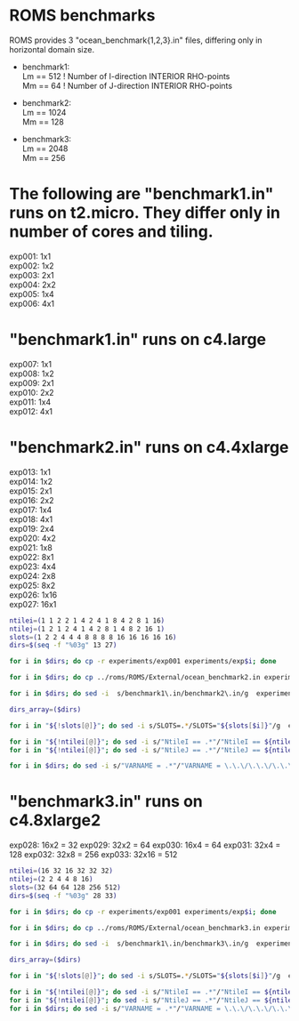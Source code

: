 # ROMS benchmarks

ROMS provides 3 "ocean_benchmark{1,2,3}.in" files, differing only in horizontal
domain size.

* benchmark1:  
Lm == 512           ! Number of I-direction INTERIOR RHO-points  
Mm == 64            ! Number of J-direction INTERIOR RHO-points

* benchmark2:  
Lm == 1024  
Mm == 128  

* benchmark3:  
Lm == 2048  
Mm == 256  

# The following are "benchmark1.in" runs on t2.micro. They differ only in number of cores and tiling.

exp001: 1x1  
exp002: 1x2  
exp003: 2x1  
exp004: 2x2  
exp005: 1x4  
exp006: 4x1  

# "benchmark1.in" runs on c4.large

exp007: 1x1  
exp008: 1x2  
exp009: 2x1  
exp010: 2x2  
exp011: 1x4  
exp012: 4x1  

# "benchmark2.in" runs on c4.4xlarge

exp013: 1x1  
exp014: 1x2  
exp015: 2x1  
exp016: 2x2  
exp017: 1x4  
exp018: 4x1  
exp019: 2x4  
exp020: 4x2  
exp021: 1x8  
exp022: 8x1  
exp023: 4x4  
exp024: 2x8  
exp025: 8x2  
exp026: 1x16  
exp027: 16x1  

```bash
ntilei=(1 1 2 2 1 4 2 4 1 8 4 2 8 1 16)  
ntilej=(1 2 1 2 4 1 4 2 8 1 4 8 2 16 1)
slots=(1 2 2 4 4 4 8 8 8 8 16 16 16 16 16)  
dirs=$(seq -f "%03g" 13 27)

for i in $dirs; do cp -r experiments/exp001 experiments/exp$i; done

for i in $dirs; do cp ../roms/ROMS/External/ocean_benchmark2.in experiments/exp$i/; done

for i in $dirs; do sed -i  s/benchmark1\.in/benchmark2\.in/g  experiments/exp$i/run_sge.sh; done

dirs_array=($dirs)

for i in "${!slots[@]}"; do sed -i s/SLOTS=.*/SLOTS="${slots[$i]}"/g  experiments/exp${dirs_array[$i]}/run_sge.sh; done

for i in "${!ntilei[@]}"; do sed -i s/"NtileI == .*"/"NtileI == ${ntilei[$i]}"/g  experiments/exp${dirs_array[$i]}/ocean_benchmark2.in; done  
for i in "${!ntilei[@]}"; do sed -i s/"NtileJ == .*"/"NtileJ == ${ntilej[$i]}"/g  experiments/exp${dirs_array[$i]}/ocean_benchmark2.in; done

for i in $dirs; do sed -i s/"VARNAME = .*"/"VARNAME = \.\.\/\.\.\/\.\.\/roms\/ROMS\/External\/varinfo.dat"/g experiments/exp$i/ocean_benchmark2.in; done
```

# "benchmark3.in" runs on c4.8xlarge2

exp028: 16x2 = 32
exp029: 32x2 = 64 
exp030: 16x4 = 64
exp031: 32x4 = 128
exp032: 32x8 = 256
exp033: 32x16 = 512

```bash
ntilei=(16 32 16 32 32 32)  
ntilej=(2 2 4 4 8 16)
slots=(32 64 64 128 256 512)  
dirs=$(seq -f "%03g" 28 33)

for i in $dirs; do cp -r experiments/exp001 experiments/exp$i; done

for i in $dirs; do cp ../roms/ROMS/External/ocean_benchmark3.in experiments/exp$i/; done

for i in $dirs; do sed -i  s/benchmark1\.in/benchmark3\.in/g  experiments/exp$i/run_sge.sh; done

dirs_array=($dirs)

for i in "${!slots[@]}"; do sed -i s/SLOTS=.*/SLOTS="${slots[$i]}"/g  experiments/exp${dirs_array[$i]}/run_sge.sh; done

for i in "${!ntilei[@]}"; do sed -i s/"NtileI == .*"/"NtileI == ${ntilei[$i]}"/g  experiments/exp${dirs_array[$i]}/ocean_benchmark3.in; done  
for i in "${!ntilei[@]}"; do sed -i s/"NtileJ == .*"/"NtileJ == ${ntilej[$i]}"/g  experiments/exp${dirs_array[$i]}/ocean_benchmark3.in; done
for i in $dirs; do sed -i s/"VARNAME = .*"/"VARNAME = \.\.\/\.\.\/\.\.\/roms\/ROMS\/External\/varinfo.dat"/g experiments/exp$i/ocean_benchmark3.in; done
```
